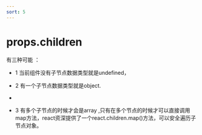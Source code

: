 ```yaml
---
sort: 5
---
```


# props.children

有三种可能 ：
- 1 当前组件没有子节点数据类型就是undefined，

- 2 有一个子节点数据类型就是object.
- 
- 3 有多个子节点的时候才会是array ,只有在多个节点的时候才可以直接调用map方法，react资深提供了一个react.children.map()方法，可以安全遍历子节点对象。
